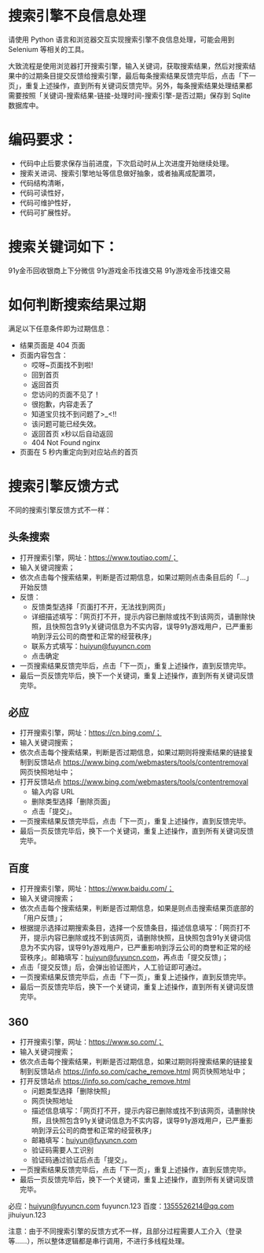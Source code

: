# 搜索引擎不良信息处理

请使用 Python 语言和浏览器交互实现搜索引擎不良信息处理，可能会用到 Selenium 等相关的工具。

大致流程是使用浏览器打开搜索引擎，输入关键词，获取搜索结果，然后对搜索结果中的过期条目提交反馈给搜索引擎，最后每条搜索结果反馈完毕后，点击「下一页」，重复上述操作，直到所有关键词反馈完毕。另外，每条搜索结果处理结果都需要按照「关键词-搜索结果-链接-处理时间-搜索引擎-是否过期」保存到 Sqlite 数据库中。

# 编码要求：
- 代码中止后要求保存当前进度，下次启动时从上次进度开始继续处理。
- 搜索关进词、搜索引擎地址等信息做好抽象，或者抽离成配置项，
- 代码结构清晰，
- 代码可读性好，
- 代码可维护性好，
- 代码可扩展性好。

# 搜索关键词如下：

91y金币回收银商上下分微信
91y游戏金币找谁交易
91y游戏金币找谁交易

# 如何判断搜索结果过期

满足以下任意条件即为过期信息：

- 结果页面是 404 页面
- 页面内容包含：
  - 哎呀~页面找不到啦!
  - 回到首页
  - 返回首页
  - 您访问的页面不见了！
  - 很抱歉，内容走丢了
  - 知道宝贝找不到问题了>_<!!
  - 该问题可能已经失效。
  - 返回首页 x秒以后自动返回
  - 404 Not Found nginx
- 页面在 5 秒内重定向到对应站点的首页

# 搜索引擎反馈方式
不同的搜索引擎反馈方式不一样：

## 头条搜索

- 打开搜索引擎，网址：https://www.toutiao.com/；
- 输入关键词搜索；
- 依次点击每个搜索结果，判断是否过期信息，如果过期则点击条目后的「...」开始反馈
- 反馈：
    - 反馈类型选择「页面打不开，无法找到网页」
    - 详细描述填写：「网页打不开，提示内容已删除或找不到该网页，请删除快照，且快照包含91y关键词信息为不实内容，误导91y游戏用户，已严重影响到浮云公司的商誉和正常的经营秩序」
    - 联系方式填写：huiyun@fuyuncn.com
    - 点击确定
- 一页搜索结果反馈完毕后，点击「下一页」，重复上述操作，直到反馈完毕。
- 最后一页反馈完毕后，换下一个关键词，重复上述操作，直到所有关键词反馈完毕。

## 必应

- 打开搜索引擎，网址：https://cn.bing.com/；
- 输入关键词搜索；
- 依次点击每个搜索结果，判断是否过期信息，如果过期则将搜索结果的链接复制到反馈站点 https://www.bing.com/webmasters/tools/contentremoval 网页快照地址中；
- 打开反馈站点 https://www.bing.com/webmasters/tools/contentremoval
    - 输入内容 URL
    - 删除类型选择「删除页面」
    - 点击「提交」。
- 一页搜索结果反馈完毕后，点击「下一页」，重复上述操作，直到反馈完毕。
- 最后一页反馈完毕后，换下一个关键词，重复上述操作，直到所有关键词反馈完毕。

## 百度

- 打开搜索引擎，网址：https://www.baidu.com/；
- 输入关键词搜索；
- 依次点击每个搜索结果，判断是否过期信息，如果是则点击搜索结果页底部的「用户反馈」；
- 根据提示选择过期搜索条目，选择一个反馈条目，描述信息填写：「网页打不开，提示内容已删除或找不到该网页，请删除快照，且快照包含91y关键词信息为不实内容，误导91y游戏用户，已严重影响到浮云公司的商誉和正常的经营秩序」。邮箱填写：huiyun@fuyuncn.com，再点击「提交反馈」；
- 点击「提交反馈」后，会弹出验证图片，人工验证即可通过。
- 一页搜索结果反馈完毕后，点击「下一页」，重复上述操作，直到反馈完毕。
- 最后一页反馈完毕后，换下一个关键词，重复上述操作，直到所有关键词反馈完毕。


## 360

- 打开搜索引擎，网址：https://www.so.com/；
- 输入关键词搜索；
- 依次点击每个搜索结果，判断是否过期信息，如果过期则将搜索结果的链接复制到反馈站点 https://info.so.com/cache_remove.html 网页快照地址中；
- 打开反馈站点 https://info.so.com/cache_remove.html
    - 问题类型选择「删除快照」
    - 网页快照地址
    - 描述信息填写：「网页打不开，提示内容已删除或找不到该网页，请删除快照，且快照包含91y关键词信息为不实内容，误导91y游戏用户，已严重影响到浮云公司的商誉和正常的经营秩序」
    - 邮箱填写：huiyun@fuyuncn.com
    - 验证码需要人工识别
    - 验证码通过验证后点击「提交」。
- 一页搜索结果反馈完毕后，点击「下一页」，重复上述操作，直到反馈完毕。
- 最后一页反馈完毕后，换下一个关键词，重复上述操作，直到所有关键词反馈完毕。


必应：huiyun@fuyuncn.com fuyuncn.123
百度：1355526214@qq.com jihuiyun.123

注意：由于不同搜索引擎的反馈方式不一样，且部分过程需要人工介入（登录等……），所以整体逻辑都是串行调用，不进行多线程处理。

